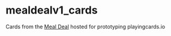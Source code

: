 # mealdealv1_cards
Cards from the [Meal Deal](https://boardgamegeek.com/boardgame/394159/meal-deal) hosted for prototyping
playingcards.io
